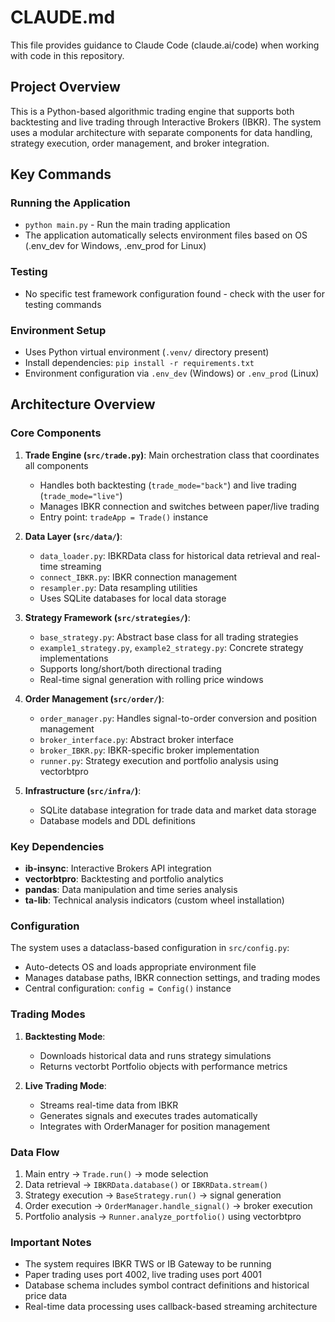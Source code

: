# CLAUDE.md

This file provides guidance to Claude Code (claude.ai/code) when working with code in this repository.

## Project Overview

This is a Python-based algorithmic trading engine that supports both backtesting and live trading through Interactive Brokers (IBKR). The system uses a modular architecture with separate components for data handling, strategy execution, order management, and broker integration.

## Key Commands

### Running the Application
- `python main.py` - Run the main trading application
- The application automatically selects environment files based on OS (.env_dev for Windows, .env_prod for Linux)

### Testing
- No specific test framework configuration found - check with the user for testing commands

### Environment Setup
- Uses Python virtual environment (`.venv/` directory present)
- Install dependencies: `pip install -r requirements.txt`
- Environment configuration via `.env_dev` (Windows) or `.env_prod` (Linux)

## Architecture Overview

### Core Components

1. **Trade Engine (`src/trade.py`)**: Main orchestration class that coordinates all components
   - Handles both backtesting (`trade_mode="back"`) and live trading (`trade_mode="live"`)
   - Manages IBKR connection and switches between paper/live trading
   - Entry point: `tradeApp = Trade()` instance

2. **Data Layer (`src/data/`)**:
   - `data_loader.py`: IBKRData class for historical data retrieval and real-time streaming
   - `connect_IBKR.py`: IBKR connection management
   - `resampler.py`: Data resampling utilities
   - Uses SQLite databases for local data storage

3. **Strategy Framework (`src/strategies/`)**:
   - `base_strategy.py`: Abstract base class for all trading strategies
   - `example1_strategy.py`, `example2_strategy.py`: Concrete strategy implementations
   - Supports long/short/both directional trading
   - Real-time signal generation with rolling price windows

4. **Order Management (`src/order/`)**:
   - `order_manager.py`: Handles signal-to-order conversion and position management
   - `broker_interface.py`: Abstract broker interface
   - `broker_IBKR.py`: IBKR-specific broker implementation
   - `runner.py`: Strategy execution and portfolio analysis using vectorbtpro

5. **Infrastructure (`src/infra/`)**:
   - SQLite database integration for trade data and market data storage
   - Database models and DDL definitions

### Key Dependencies

- **ib-insync**: Interactive Brokers API integration
- **vectorbtpro**: Backtesting and portfolio analytics
- **pandas**: Data manipulation and time series analysis
- **ta-lib**: Technical analysis indicators (custom wheel installation)

### Configuration

The system uses a dataclass-based configuration in `src/config.py`:
- Auto-detects OS and loads appropriate environment file
- Manages database paths, IBKR connection settings, and trading modes
- Central configuration: `config = Config()` instance

### Trading Modes

1. **Backtesting Mode**: 
   - Downloads historical data and runs strategy simulations
   - Returns vectorbt Portfolio objects with performance metrics

2. **Live Trading Mode**:
   - Streams real-time data from IBKR
   - Generates signals and executes trades automatically
   - Integrates with OrderManager for position management

### Data Flow

1. Main entry → `Trade.run()` → mode selection
2. Data retrieval → `IBKRData.database()` or `IBKRData.stream()`
3. Strategy execution → `BaseStrategy.run()` → signal generation
4. Order execution → `OrderManager.handle_signal()` → broker execution
5. Portfolio analysis → `Runner.analyze_portfolio()` using vectorbtpro

### Important Notes

- The system requires IBKR TWS or IB Gateway to be running
- Paper trading uses port 4002, live trading uses port 4001
- Database schema includes symbol contract definitions and historical price data
- Real-time data processing uses callback-based streaming architecture